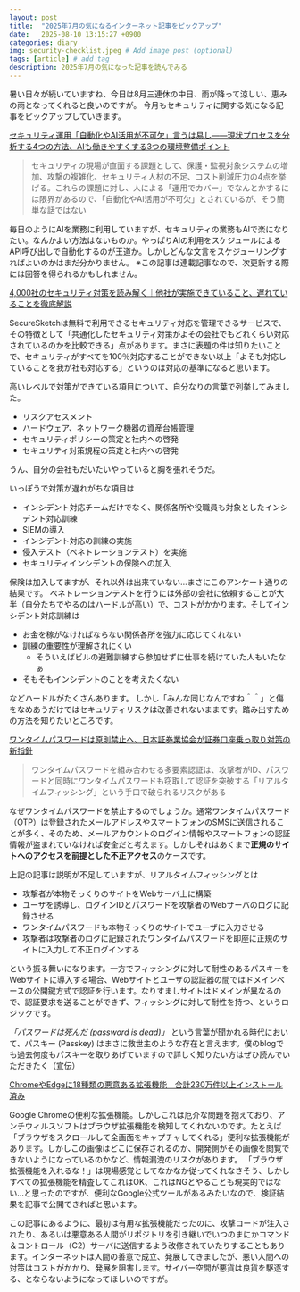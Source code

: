 ```yaml
---
layout: post
title:  "2025年7月の気になるインターネット記事をピックアップ"
date:   2025-08-10 13:15:27 +0900
categories: diary
img: security-checklist.jpeg # Add image post (optional)
tags: [article] # add tag
description: 2025年7月の気になった記事を読んでみる
---
```


暑い日々が続いていますね、今日は8月三連休の中日、雨が降って涼しい、恵みの雨となってくれると良いのですが。
今月もセキュリティに関する気になる記事をピックアップしていきます。

[セキュリティ運用「自動化やAI活用が不可欠」言うは易し――現状プロセスを分析する4つの方法、AIも働きやすくする3つの環境整備ポイント](https://atmarkit.itmedia.co.jp/ait/articles/2507/08/news023.html)

> セキュリティの現場が直面する課題として、保護・監視対象システムの増加、攻撃の複雑化、セキュリティ人材の不足、コスト削減圧力の4点を挙げる。これらの課題に対し、人による「運用でカバー」でなんとかするには限界があるので、「自動化やAI活用が不可欠」とされているが、そう簡単な話ではない

毎日のようにAIを業務に利用していますが、セキュリティの業務もAIで楽になりたい。なんかよい方法はないものか。やっぱりAIの利用をスケジュールによるAPI呼び出しで自動化するのが王道か。しかしどんな文言をスケジューリングすればよいのかはまだ分かりません。
※この記事は連載記事なので、次更新する際には回答を得られるかもしれません。

[4,000社のセキュリティ対策を読み解く｜他社が実施できていること、遅れていることを徹底解説](https://www.nri-secure.co.jp/blog/security-measures-of-other-companies)

SecureSketchは無料で利用できるセキュリティ対応を管理できるサービスで、その特徴として「共通化したセキュリティ対策がよその会社でもどれくらい対応されているのかを比較できる」点があります。まさに表題の件は知りたいことで、セキュリティがすべてを100％対応することができない以上「よそも対応していることを我が社も対応する」というのは対応の基準になると思います。

高いレベルで対策ができている項目について、自分なりの言葉で列挙してみました。
- リスクアセスメント
- ハードウェア、ネットワーク機器の資産台帳管理
- セキュリティポリシーの策定と社内への啓発
- セキュリティ対策規程の策定と社内への啓発

うん、自分の会社もだいたいやっていると胸を張れそうだ。

いっぽうで対策が遅れがちな項目は

- インシデント対応チームだけでなく、関係各所や役職員も対象としたインシデント対応訓練
- SIEMの導入
- インシデント対応の訓練の実施
- 侵入テスト（ペネトレーションテスト）を実施
- セキュリティインシデントの保険への加入

保険は加入してますが、それ以外は出来ていない…まさにこのアンケート通りの結果です。
ペネトレーションテストを行うには外部の会社に依頼することが大半（自分たちでやるのはハードルが高い）で、コストがかかります。そしてインシデント対応訓練は

- お金を稼がなければならない関係各所を強力に応じてくれない
- 訓練の重要性が理解されにくい
    - そういえばビルの避難訓練すら参加せずに仕事を続けていた人もいたなぁ
- そもそもインシデントのことを考えたくない

などハードルがたくさんあります。
しかし「みんな同じなんですね＾＾」と傷をなめあうだけではセキュリティリスクは改善されないままです。踏み出すための方法を知りたいところです。

[ワンタイムパスワードは原則禁止へ、日本証券業協会が証券口座乗っ取り対策の新指針](https://xtech.nikkei.com/atcl/nxt/column/18/00001/10906/)

> ワンタイムパスワードを組み合わせる多要素認証は、攻撃者がID、パスワードと同時にワンタイムパスワードも窃取して認証を突破する「リアルタイムフィッシング」という手口で破られるリスクがある

なぜワンタイムパスワードを禁止するのでしょうか。通常ワンタイムパスワード（OTP）は登録されたメールアドレスやスマートフォンのSMSに送信されることが多く、そのため、メールアカウントのログイン情報やスマートフォンの認証情報が盗まれていなければ安全だと考えます。しかしそれはあくまで**正規のサイトへのアクセスを前提とした不正アクセス**のケースです。

上記の記事は説明が不足していますが、リアルタイムフィッシングとは

- 攻撃者が本物そっくりのサイトをWebサーバ上に構築
- ユーザを誘導し、ログインIDとパスワードを攻撃者のWebサーバのログに記録させる
- ワンタイムパスワードも本物そっくりのサイトでユーザに入力させる
- 攻撃者は攻撃者のログに記録されたワンタイムパスワードを即座に正規のサイトに入力して不正ログインする

という振る舞いになります。一方でフィッシングに対して耐性のあるパスキーをWebサイトに導入する場合、Webサイトとユーザの認証器の間ではドメインベースの公開鍵方式で認証を行います。なりすましサイトはドメインが異なるので、認証要求を送ることができず、フィッシングに対して耐性を持つ、というロジックです。

*「パスワードは死んだ (password is dead)」* という言葉が聞かれる時代において、パスキー (Passkey) はまさに救世主のような存在と言えます。僕のblogでも過去何度もパスキーを取りあげていますので詳しく知りたい方はぜひ読んでいただきたく（宣伝）


[ChromeやEdgeに18種類の悪意ある拡張機能　合計230万件以上インストール済み](https://www.itmedia.co.jp/enterprise/articles/2507/10/news033.html)

Google Chromeの便利な拡張機能。しかしこれは厄介な問題を抱えており、アンチウィルスソフトはブラウザ拡張機能を検知してくれないのです。たとえば「ブラウザをスクロールして全画面をキャプチャしてくれる」便利な拡張機能があります。しかしこの画像はどこに保存されるのか、開発側がその画像を閲覧できないようになっているのかなど、情報漏洩のリスクがあります。
「ブラウザ拡張機能を入れるな！」は現場感覚としてなかなか従ってくれなさそう、しかしすべての拡張機能を精査してこれはOK、これはNGとやることも現実的ではない…と思ったのですが、便利なGoogle公式ツールがあるみたいなので、検証結果を記事で公開できればと思います。

この記事にあるように、最初は有用な拡張機能だったのに、攻撃コードが注入されたり、あるいは悪意ある人間がリポジトリを引き継いでいつのまにかコマンド＆コントロール（C2）サーバに送信するよう改修されていたりすることもあります。インターネットは人間の善意で成立、発展してきましたが、悪い人間への対策はコストがかかり、発展を阻害します。サイバー空間が悪貨は良貨を駆逐する、とならないようになってほしいのですが。